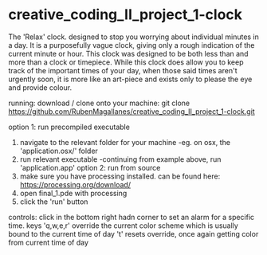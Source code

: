 # creative_coding_II_project_1-clock

The 'Relax' clock. designed to stop you worrying about individual minutes in a day. It is a purposefully vague clock, giving only a rough indication of the current minute or hour. This clock was designed to be both less than and more than a clock or timepiece. While this clock does allow you to keep track of the important times of your day, when those said times aren't urgently soon, it is more like an art-piece and exists only to please the eye and provide colour.

running: download / clone onto your machine: 
git clone https://github.com/RubenMagallanes/creative_coding_II_project_1-clock.git

option 1: run precompiled executable
  1. navigate to the relevant folder for your machine -eg. on osx, the 'application.osx/' folder 
  2. run relevant executable -continuing from example above, run 'application.app' 
option 2: run from source
  1. make sure you have processing installed. can be found here: https://processing.org/download/
  2. open final_1.pde with processing
  3. click the 'run' button

controls: click in the bottom right hadn corner to set an alarm for a specific time. 
          keys 'q,w,e,r' override the current color scheme which is usually bound to the current time of day
          't' resets override, once again getting color from current time of day
  
